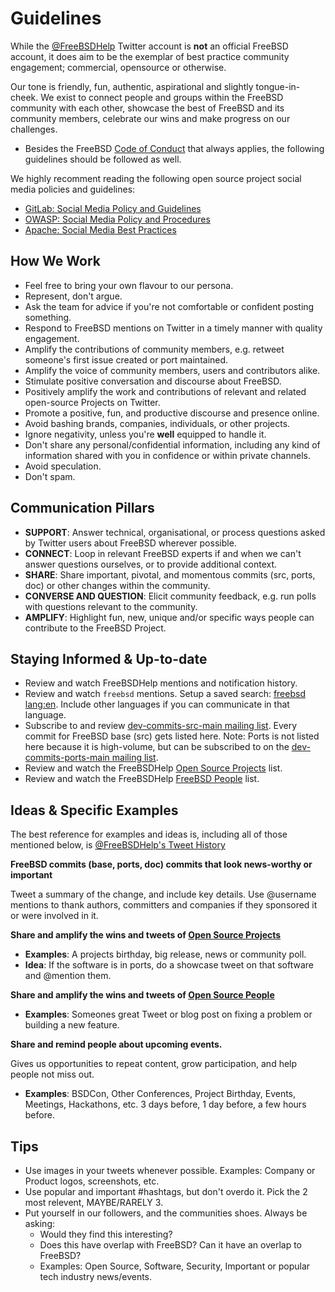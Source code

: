 # Guidelines

While the [@FreeBSDHelp](https://twitter.com/FreeBSDHelp) Twitter account is
**not** an official FreeBSD account, it does aim to be the exemplar of best
practice community engagement; commercial, opensource or otherwise.

Our tone is friendly, fun, authentic, aspirational and slightly tongue-in-cheek.
We exist to connect people and groups within the FreeBSD community with each
other, showcase the best of FreeBSD and its community members, celebrate our
wins and make progress on our challenges.

* Besides the FreeBSD [Code of Conduct](https://www.freebsd.org/internal/code-of-conduct/) that always applies, the following guidelines should be followed as well.

We highly recomment reading the following open source project social media policies and guidelines:

* [GitLab: Social Media Policy and Guidelines](https://about.gitlab.com/handbook/marketing/social-media-guidelines/)
* [OWASP: Social Media Policy and Procedures](https://owasp.org/www-policy/operational/social-media)
* [Apache: Social Media Best Practices](https://www.apache.org/foundation/marks/socialmedia)

## How We Work

* Feel free to bring your own flavour to our persona.
* Represent, don't argue.
* Ask the team for advice if you're not comfortable or confident posting something.
* Respond to FreeBSD mentions on Twitter in a timely manner with quality engagement.
* Amplify the contributions of community members, e.g. retweet someone's first issue created or port maintained.
* Amplify the voice of community members, users and contributors alike.
* Stimulate positive conversation and discourse about FreeBSD.
* Positively amplify the work and contributions of relevant and related open-source Projects on Twitter.
* Promote a positive, fun, and productive discourse and presence online.
* Avoid bashing brands, companies, individuals, or other projects.
* Ignore negativity, unless you're **well** equipped to handle it.
* Don't share any personal/confidential information, including any kind of information shared with you in confidence or within private channels.
* Avoid speculation.
* Don't spam.

## Communication Pillars

* **SUPPORT**: Answer technical, organisational, or process questions asked by Twitter users about FreeBSD wherever possible.
* **CONNECT**: Loop in relevant FreeBSD experts if and when we can't answer questions ourselves, or to provide additional context.
* **SHARE**: Share important, pivotal, and momentous commits (src, ports, doc) or other changes within the community.
* **CONVERSE AND QUESTION**: Elicit community feedback, e.g. run polls with questions relevant to the community.
* **AMPLIFY**: Highlight fun, new, unique and/or specific ways people can contribute to the FreeBSD Project.

## Staying Informed & Up-to-date

  * Review and watch FreeBSDHelp mentions and notification history.
  * Review and watch `freebsd` mentions.
    Setup a saved search: [freebsd lang:en](https://twitter.com/search?q=freebsd+lang%3Aen&f=live). Include other languages if you can communicate in that language.
  * Subscribe to and review [dev-commits-src-main mailing list](https://lists.freebsd.org/archives/dev-commits-src-main/). Every commit for FreeBSD base (src) gets listed here. Note: Ports is not listed here because it is high-volume, but can be subscribed to on the [dev-commits-ports-main mailing list](https://lists.freebsd.org/archives/dev-commits-ports-main/).
  * Review and watch the FreeBSDHelp [Open Source Projects](https://twitter.com/i/lists/1340730882705874944) list. 
  * Review and watch the FreeBSDHelp [FreeBSD People](https://twitter.com/i/lists/81179014) list. 

## Ideas & Specific Examples

The best reference for examples and ideas is, including all of those mentioned below, is [@FreeBSDHelp's Tweet History](https://twitter.com/freebsdhelp)

**FreeBSD commits (base, ports, doc) commits that look news-worthy or important**

Tweet a summary of the change, and include key details. Use @username mentions to thank authors, committers and companies if they sponsored it or were involved in it.

**Share and amplify the wins and tweets of [Open Source Projects](https://twitter.com/i/lists/1340730882705874944)**

  * **Examples**: A projects birthday, big release, news or community poll.
  * **Idea**: If the software is in ports, do a showcase tweet on that software and @mention them.

**Share and amplify the wins and tweets of [Open Source People](https://twitter.com/i/lists/81179014)**

  * **Examples**: Someones great Tweet or blog post on fixing a problem or building a new feature.

**Share and remind people about upcoming events.**

Gives us opportunities to repeat content, grow participation, and help people not miss out.

  * **Examples**: BSDCon, Other Conferences, Project Birthday, Events, Meetings, Hackathons, etc. 3 days before, 1 day before, a few hours before.

## Tips

 * Use images in your tweets whenever possible. Examples: Company or Product logos, screenshots, etc.
 * Use popular and important #hashtags, but don't overdo it. Pick the 2 most relevent, MAYBE/RARELY 3.
 * Put yourself in our followers, and the communities shoes. Always be asking: 
   * Would they find this interesting?
   * Does this have overlap with FreeBSD? Can it have an overlap to FreeBSD? 
   * Examples: Open Source, Software,  Security, Important or popular tech industry news/events.
